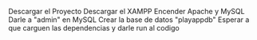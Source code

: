 Descargar el Proyecto
Descargar el XAMPP
Encender Apache y MySQL
Darle a "admin" en MySQL
Crear la base de datos "playappdb"
Esperar a que carguen las dependencias y darle run al codigo
